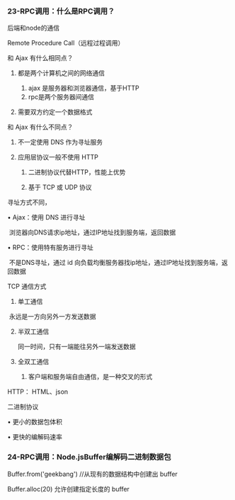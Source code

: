 ### 23-RPC调用：什么是RPC调用？

后端和node的通信



Remote Procedure Call（远程过程调用）

和 Ajax 有什么相同点？

1. 都是两个计算机之间的网络通信
   1. ajax 是服务器和浏览器通信，基于HTTP
   2. rpc是两个服务器间通信

2. 需要双方约定一个数据格式



和 Ajax 有什么不同点？

1. 不一定使用 DNS 作为寻址服务

2. 应用层协议一般不使用 HTTP

   1. 二进制协议代替HTTP，性能上优势

      

   3. 基于 TCP 或 UDP 协议



寻址方式不同，

• Ajax：使用 DNS 进行寻址

​	浏览器向DNS请求ip地址，通过IP地址找到服务端，返回数据

• RPC：使用特有服务进行寻址

​	不是DNS寻址，通过 id 向负载均衡服务器找ip地址，通过IP地址找到服务端，返回数据



TCP 通信方式

1. 单工通信

​	永远是一方向另外一方发送数据

2. 半双工通信

   同一时间，只有一端能往另外一端发送数据

3. 全双工通信
   
   1. 客户端和服务端自由通信，是一种交叉的形式



HTTP： HTML、json

二进制协议

• 更小的数据包体积

• 更快的编解码速率



### 24-RPC调用：Node.jsBuffer编解码二进制数据包

Buffer.from('geekbang')   //从现有的数据结构中创建出 buffer

Buffer.alloc(20)   允许创建指定长度的 buffer



